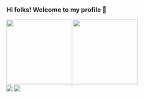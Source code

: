 ### Hi folks! Welcome to my profile 👋

<!--
**massu7/massu7** is a ✨ _special_ ✨ repository because its `README.md` (this file) appears on your GitHub profile.
-->

<div>
  <a href="https://github.com/massu7">
  <img height="170em" src="https://github-readme-stats.vercel.app/api?username=massu7&show_icons=true&include_all_commits=true&count_private=true&title_color=4078c0&icon_color=4078c0&text_color=9f9f9f&bg_color=151515"/>
  <img height="170em" src="https://github-readme-stats.vercel.app/api/top-langs/?username=massu7&layout=compact&langs_count=10&title_color=4078c0&icon_color=4078c0&text_color=9f9f9f&bg_color=151515"/>
</div>
  
<div>
  <a href = "mailto:ggmassuela@gmail.com"><img src="https://img.shields.io/badge/-Gmail-%23333?style=for-the-badge&logo=gmail&logoColor=red" target="_blank"></a>
  <a href="https://www.linkedin.com/in/ggmassuela" target="_blank"><img src="https://img.shields.io/badge/-LinkedIn-%230077B5?style=for-the-badge&logo=linkedin&logoColor=white" target="_blank"></a> 
</div>

